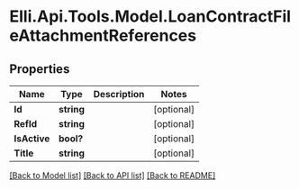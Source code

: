 # Elli.Api.Tools.Model.LoanContractFileAttachmentReferences
## Properties

Name | Type | Description | Notes
------------ | ------------- | ------------- | -------------
**Id** | **string** |  | [optional] 
**RefId** | **string** |  | [optional] 
**IsActive** | **bool?** |  | [optional] 
**Title** | **string** |  | [optional] 

[[Back to Model list]](../README.md#documentation-for-models) [[Back to API list]](../README.md#documentation-for-api-endpoints) [[Back to README]](../README.md)

